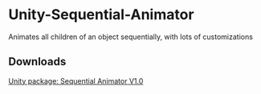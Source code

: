 # Unity-Sequential-Animator
Animates all children of an object sequentially, with lots of customizations

## Downloads
[Unity package: Sequential Animator V1.0](https://github.com/andreyrk/Unity-Sequential-Animator/raw/master/Sequential%20Animator.unitypackage)
